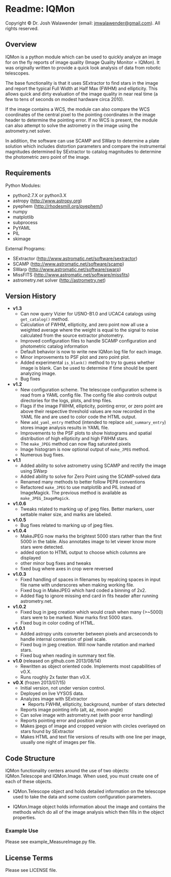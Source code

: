 # Readme: IQMon

Copyright © Dr. Josh Walawender (email: jmwalawender@gmail.com). All rights reserved.


## Overview

IQMon is a python module which can be used to quickly analyze an image for on the fly reports of image quality (Image Quality Monitor = IQMon).  It was originally written to provide a quick look analysis of data from robotic telescopes.

The base functionality is that it uses SExtractor to find stars in the image and report the typical Full Width at Half Max (FWHM) and ellipticity.  This allows quick and dirty evaluation of the image quality in near real time (a few to tens of seconds on modest hardware circa 2010).

If the image contains a WCS, the module can also compare the WCS coordinates of the central pixel to the pointing coordinates in the image header to determine the pointing error.  If no WCS is present, the module can also attempt to solve the astrometry in the image using the astrometry.net solver.  

In addition, the software can use SCAMP and SWarp to determine a plate solution which includes distortion parameters and compare the instrumental magnitudes determined by SExtractor to catalog magnitudes to determine the photometric zero point of the image.



## Requirements

Python Modules:

* python2.7.X or python3.X
* astropy (<http://www.astropy.org>)
* pyephem (<http://rhodesmill.org/pyephem/>)
* numpy
* matplotlib
* subprocess
* PyYAML
* PIL
* skimage

External Programs:

* SExtractor (<http://www.astromatic.net/software/sextractor>)
* SCAMP (<http://www.astromatic.net/software/scamp>)
* SWarp (<http://www.astromatic.net/software/swarp>)
* MissFITS (<http://www.astromatic.net/software/missfits>)
* astrometry.net solver (<http://astrometry.net>)



## Version History

* **v1.3**
    * Can now query Vizier for USNO-B1.0 and UCAC4 catalogs using `get_catalog()` method.
    * Calculation of FWHM, ellipticity, and zero point now all use a weighted average where the weight is equal to the signal to noise calculated from the source extractor photometry.
    * Improved configuration files to handle SCAMP configuration and photometric catalog information
    * Default behavior is now to write new IQMon log file for each image.
    * Minor improvements to PSF plot and zero point plot.
    * Added experimental `is_blank()` method to try to guess whether image is blank.  Can be used to determine if time should be spent analyzing image.
    * Bug fixes
* **v1.2**
    * New configuration scheme.  The telescope configuration scheme is read from a YAML config file.  The config file also controls output directories for the logs, plots, and tmp files.
    * Flags if the image FWHM, ellipticity, pointing error, or zero point are above their respective threshold values are now recorded in the YAML file and are used to color code the HTML output.
    * New `add_yaml_entry` method (intended to replace `add_summary_entry`) stores image analysis results in YAML file.
    * Improvements to the PSF plots to show histograms and spatial distribution of high ellipticity and high FWHM stars.
    * The `make_JPEG` method can now flag saturated pixels
    * Image histogram is now optional output of `make_JPEG` method.
    * Numerous bug fixes.
* **v1.1**
    * Added ability to solve astrometry using SCAMP and rectify the image using SWarp
    * Added ability to solve for Zero Point using the SCAMP-solved data
    * Renamed many methods to better follow PEP8 conventions
    * Refactored `make_JPEG` to use matplotlib and PIL instead of ImageMagick.  The previous method is available as `make_JPEG_ImageMagick`.
* **v1.0.6**
    * Tweaks related to marking up of jpeg files.  Better markers, user settable maker size, and marks are labeled.
* **v1.0.5**
    * Bug fixes related to marking up of jpeg files.
* **v1.0.4**
    * MakeJPEG now marks the brightest 5000 stars rather than the first 5000 in the table.  Also annotates image to let viewer know more stars were detected.
    * added option to HTML output to choose which columns are displayed
    * other minor bug fixes and tweaks
    * fixed bug where axes in crop were reversed
* **v1.0.3**
    * Fixed handling of spaces in filenames by repalcing spaces in input file name with underscores when making working file.
    * Fixed bug in MakeJPEG which hard coded a binning of 2x2.
    * Added flag to ignore missing end card in fits header after running astrometry.net.
* **v1.0.2**
    * Fixed bug in jpeg creation which would crash when many (>~5000) stars were to be marked.  Now marks first 5000 stars.
    * Fixed bug in color coding of HTML.
* **v1.0.1**
    * Added astropy units converter between pixels and arcseconds to handle internal conversion of pixel scale.
    * Fixed bug in jpeg creation.  Will now handle rotation and marked stars.
    * Fixed bug when reading in summary text file.
* **v1.0** (released on github.com 2013/08/14)
    * Rewritten as object oriented code.  Implements most capabilities of v0.X.
    * Runs roughly 2x faster than v0.X.
* **v0.X** (frozen 2013/07/15)
    * Initial version, not under version control.
    * Deployed on live VYSOS data.
    * Analyzes image with SExtractor
        * Reports FWHM, ellipticity, background, number of stars detected
    * Reports image pointing info (alt, az, moon angle)
    * Can solve image with astrometry.net (with poor error handling)
    * Reports pointing error and position angle
    * Makes jpegs of image and cropped version with circles overlayed on stars found by SExtractor
    * Makes HTML and text file versions of results with one line per image, usually one night of images per file.


## Code Structure

IQMon functionality centers around the use of two objects:  IQMon.Telescope and IQMon.Image.  When used, you must create one of each of these objects.

* IQMon.Telescope object and holds detailed information on the telescope used to take the data and some custom configuration parameters.

* IQMon.Image object holds information about the image and contains the methods which do all of the image analysis which then fills in the object properties.

### Example Use

Please see example_MeasureImage.py file.

## License Terms

Please see LICENSE file.
